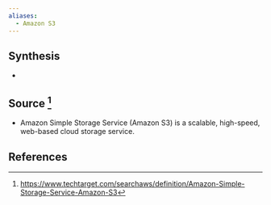 ```yaml
---
aliases:
  - Amazon S3
---
```

## Synthesis
- 
## Source [^1]
- Amazon Simple Storage Service (Amazon S3) is a scalable, high-speed, web-based cloud storage service.
## References

[^1]: https://www.techtarget.com/searchaws/definition/Amazon-Simple-Storage-Service-Amazon-S3